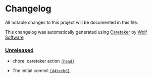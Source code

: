 # Changelog

All notable changes to this project will be documented in this file.


This changelog was automatically generated using [Caretaker](https://github.com/DevelopersToolbox/caretaker) by [Wolf Software](https://github.com/WolfSoftware)

### [Unreleased](https://github.com/DevelopersToolbox/git-root/compare/v0.0.1...HEAD)

- chore: caretaker action [`[head]`](https://github.com/DevelopersToolbox/git-root/commit/)

- The initial commit [`[d4bccb8]`](https://github.com/DevelopersToolbox/git-root/commit/d4bccb852c50e6688994b5b2855ad56f95228faf)

